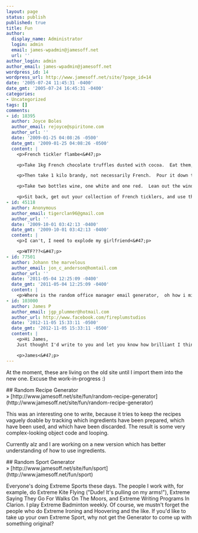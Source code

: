 ```yaml
---
layout: page
status: publish
published: true
title: Fun
author:
  display_name: Administrator
  login: admin
  email: james-wpadmin@jamesoff.net
  url: ''
author_login: admin
author_email: james-wpadmin@jamesoff.net
wordpress_id: 14
wordpress_url: http://www.jamesoff.net/site/?page_id=14
date: '2005-07-24 11:45:31 -0400'
date_gmt: '2005-07-24 16:45:31 -0400'
categories:
- Uncategorized
tags: []
comments:
- id: 18395
  author: Joyce Boles
  author_email: rejoyce@spiritone.com
  author_url: ''
  date: '2009-01-25 04:08:26 -0500'
  date_gmt: '2009-01-25 04:08:26 -0500'
  content: |
    <p>French tickler flambe<&#47;p>

    <p>Take 1kg French chocolate truffles dusted with cocoa.  Eat them, taking two or three days.<&#47;p>

    <p>Then take 1 kilo brandy, not necessarily French.  Pour it down the loo.<&#47;p>

    <p>Take two bottles wine, one white and one red.  Lean out the window into the street and announce to the world that you have these bottles.<&#47;p>

    <p>Sit back, get out your collection of French ticklers, and use them with your new companions.<&#47;p>
- id: 45118
  author: Anonymous
  author_email: tigerclan96@gmail.com
  author_url: ''
  date: '2009-10-01 03:42:13 -0400'
  date_gmt: '2009-10-01 03:42:13 -0400'
  content: |
    <p>I can't, I need to explode my girlfriend<&#47;p>

    <p>WTF???<&#47;p>
- id: 77501
  author: Johann the marvelous
  author_email: jon_c_anderson@homtail.com
  author_url: ''
  date: '2011-05-04 12:25:09 -0400'
  date_gmt: '2011-05-04 12:25:09 -0400'
  content: |
    <p>Where is the random office manager email generator,  oh how i miss it!<&#47;p>
- id: 103000
  author: James P
  author_email: jgp_plummer@hotmail.com
  author_url: http://www.facebook.com/fireplumstudios
  date: '2012-11-05 15:33:11 -0500'
  date_gmt: '2012-11-05 15:33:11 -0500'
  content: |
    <p>Hi James,
    Just thought I'd write to you and let you know how brilliant I think your random food generator app is! I don't own it, but have read some of the results. Recently I've just started making apps in a similar random silly vein for Android (TravelMad, Merlin!). As usual I was bored at work and started thinking about apps to make and I was just penning my own silly food generator when I Googled it and found this. So I just wanted to say good job.<&#47;p>

    <p>James<&#47;p>
---
```

<p>At the moment, these are living on the old site until I import them into the new one. Excuse the work-in-progress :)</p>
<p>## Random Recipe Generator<br />
&raquo; [http:&#47;&#47;www.jamesoff.net&#47;site&#47;fun&#47;random-recipe-generator](http:&#47;&#47;www.jamesoff.net&#47;site&#47;fun&#47;random-recipe-generator)</p>
<p>This was an interesting one to write, because it tries to keep the recipes vaguely doable by tracking which ingredients have been prepared, which have been used, and which have been discarded. The result is some very complex-looking object code and looping.</p>
<p>Currently alz and I are working on a new version which has better understanding of how to use ingredients.</p>
<p>## Random Sport Generator<br />
&raquo; [http:&#47;&#47;www.jamesoff.net&#47;site&#47;fun&#47;sport](http:&#47;&#47;www.jamesoff.net&#47;fun&#47;sport)</p>
<p>Everyone's doing Extreme Sports these days. The people I work with, for example, do Extreme Kite Flying ("Dude! It's pulling on my arms!"), Extreme Saying They Go For Walks On The Moors, and Extreme Writing Programs In Clarion. I play Extreme Badminton weekly. Of course, we mustn't forget the people who do Extreme Ironing and Hoovering and the like. If you'd like to take up your own Extreme Sport, why not get the Generator to come up with something original?</p>
